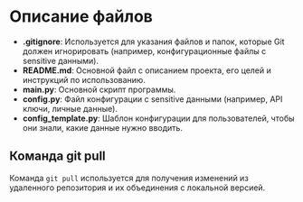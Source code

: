 # Описание файлов

- **.gitignore**: Используется для указания файлов и папок, которые Git должен игнорировать (например, конфигурационные файлы с sensitive данными).
- **README.md**: Основной файл с описанием проекта, его целей и инструкций по использованию.
- **main.py**: Основной скрипт программы.
- **config.py**: Файл конфигурации с sensitive данными (например, API ключи, личные данные).
- **config_template.py**: Шаблон конфигурации для пользователей, чтобы они знали, какие данные нужно вводить.

## Команда git pull
Команда `git pull` используется для получения изменений из удаленного репозитория и их объединения с локальной версией.